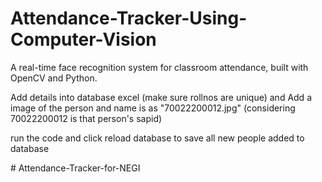 # Attendance-Tracker-Using-Computer-Vision
A real-time face recognition system for classroom attendance, built with OpenCV and Python. 

Add details into database excel (make sure rollnos are unique)
and Add a image of the person and name is as "70022200012.jpg" (considering 70022200012 is that person's sapid)

run the code and click reload database to save all new people added to database



#   A t t e n d a n c e - T r a c k e r - f o r - N E G I  
 